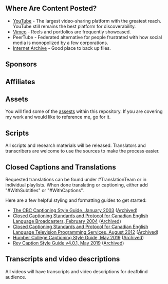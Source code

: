 ## Where Are Content Posted?
- [YouTube](https://www.youtube.com/@rikaklassen) - The largest video-sharing platform with the greatest reach. YouTube still remains the best platform for discoverability.
- [Vimeo](https://vimeo.com/rikaklassen) - Reels and portfolios are frequently showcased.
- PeerTube - Federated alternative for people frustrated with how social media is monopolized by a few corporations.
- [Internet Archive](https://archive.org/details/@rika_klassen) - Good place to back up files.
## Sponsors
## Affiliates
## Assets
You will find some of the [assests](https://github.com/rikaklassen/channel-content/tree/main/assets) within this repository. If you are covering my work and would like to reference me, go for it.
## Scripts
All scripts and research materials will be released. Translators and transcribers are welcome to use the sources to make the process easier.
## Closed Captions and Translations
Requested translations can be found under #TranslationTeam or in individual playlists. When done translating or captioning, either add "#WithSubtitles" or "#WithCaptions".

Here are a few helpful styling and formatting guides to get started:
- [The CBC Captioning Style Guide, January 2003](https://dcmp.org/learn/static-assets/nadh218.pdf) ([Archived](https://web.archive.org/web/20210413094513/https://dcmp.org/learn/static-assets/nadh218.pdf))
- [Closed Captioning Standards and Protocol for Canadian English Language Broadcasters, February 2004](https://dcmp.org/learn/static-assets/nadh20.pdf) ([Archived](https://web.archive.org/web/20220630225628/https://dcmp.org/learn/static-assets/nadh20.pdf))
- [Closed Captioning Standards and Protocol for Canadian English Language Television Programming Services, August 2012](https://assets.corusent.com/wp-content/uploads/2021/10/Closed_Captioning_Standards_Protocol.pdf) ([Archived](https://web.archive.org/web/20211201102059/https://assets.corusent.com/wp-content/uploads/2021/10/Closed_Captioning_Standards_Protocol.pdf))
- [Humber College
Captioning Style Guide, May 2019](https://mediaarts.humber.ca/assets/files/Captioning_Guide.pdf) ([Archived](https://web.archive.org/web/20221006201412/https://mediaarts.humber.ca/assets/files/Captioning_Guide.pdf))
- [Rev Caption Style Guide v4.0.1, May 2019](https://cf-public.rev.com/styleguide/caption/Rev%2BCaptioning%2BStyle%2BGuide%2B4.0.1.pdf) ([Archived](https://web.archive.org/web/20210129183102/https://cf-public.rev.com/styleguide/caption/Rev+Captioning+Style+Guide+4.0.1.pdf))
## Transcripts and video descriptions
All videos will have transcripts and video descriptions for deafblind audience.
